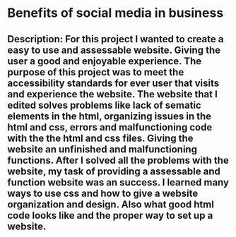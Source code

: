 # Benefits of social media in business



## Description: For this project I wanted to create a easy to use and assessable website. Giving the user a good and enjoyable experience. The purpose of this project was to meet the accessibility standards for ever user that visits and experience the website. The website that I edited solves problems like lack of sematic elements in the html, organizing issues in the html and css, errors and malfunctioning code with the the html and css files. Giving the website an unfinished and malfunctioning functions. After I solved all the problems with the website, my task of providing a assessable and function website was an success. I learned many ways to use css and how to give a website organization and design. Also what good html code looks like and the proper way to set up a website.



